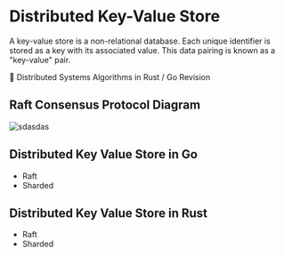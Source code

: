 # Distributed Key-Value Store
A key-value store is a non-relational database. Each unique identifier is stored as a key with its associated value. This data pairing is known as a "key-value" pair.

🚧 Distributed Systems Algorithms  in Rust / Go Revision 

## Raft Consensus Protocol Diagram 
![sdasdas](https://user-images.githubusercontent.com/85416532/221389504-52c29ddf-7764-4cc2-8c16-7da8ececb584.png)


## Distributed Key Value Store in Go 
- Raft 
- Sharded

## Distributed Key Value Store in Rust 
- Raft 
- Sharded
